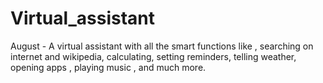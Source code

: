 # Virtual_assistant
August - A virtual assistant with all the smart functions like , searching on internet and wikipedia, calculating, setting reminders, telling weather, opening apps , playing music , and much more.
